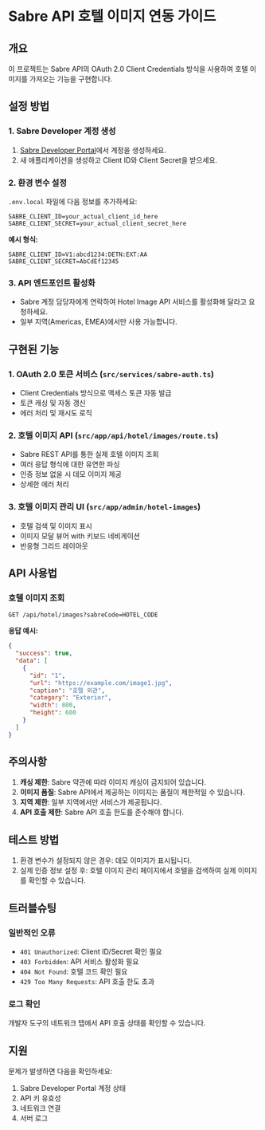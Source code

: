 # Sabre API 호텔 이미지 연동 가이드

## 개요
이 프로젝트는 Sabre API의 OAuth 2.0 Client Credentials 방식을 사용하여 호텔 이미지를 가져오는 기능을 구현합니다.

## 설정 방법

### 1. Sabre Developer 계정 생성
1. [Sabre Developer Portal](https://developer.sabre.com)에서 계정을 생성하세요.
2. 새 애플리케이션을 생성하고 Client ID와 Client Secret을 받으세요.

### 2. 환경 변수 설정
`.env.local` 파일에 다음 정보를 추가하세요:

```env
SABRE_CLIENT_ID=your_actual_client_id_here
SABRE_CLIENT_SECRET=your_actual_client_secret_here
```

**예시 형식:**
```env
SABRE_CLIENT_ID=V1:abcd1234:DETN:EXT:AA
SABRE_CLIENT_SECRET=AbCdEf12345
```

### 3. API 엔드포인트 활성화
- Sabre 계정 담당자에게 연락하여 Hotel Image API 서비스를 활성화해 달라고 요청하세요.
- 일부 지역(Americas, EMEA)에서만 사용 가능합니다.

## 구현된 기능

### 1. OAuth 2.0 토큰 서비스 (`src/services/sabre-auth.ts`)
- Client Credentials 방식으로 액세스 토큰 자동 발급
- 토큰 캐싱 및 자동 갱신
- 에러 처리 및 재시도 로직

### 2. 호텔 이미지 API (`src/app/api/hotel/images/route.ts`)
- Sabre REST API를 통한 실제 호텔 이미지 조회
- 여러 응답 형식에 대한 유연한 파싱
- 인증 정보 없을 시 데모 이미지 제공
- 상세한 에러 처리

### 3. 호텔 이미지 관리 UI (`src/app/admin/hotel-images`)
- 호텔 검색 및 이미지 표시
- 이미지 모달 뷰어 with 키보드 네비게이션
- 반응형 그리드 레이아웃

## API 사용법

### 호텔 이미지 조회
```
GET /api/hotel/images?sabreCode=HOTEL_CODE
```

**응답 예시:**
```json
{
  "success": true,
  "data": [
    {
      "id": "1",
      "url": "https://example.com/image1.jpg",
      "caption": "호텔 외관",
      "category": "Exterior",
      "width": 800,
      "height": 600
    }
  ]
}
```

## 주의사항

1. **캐싱 제한**: Sabre 약관에 따라 이미지 캐싱이 금지되어 있습니다.
2. **이미지 품질**: Sabre API에서 제공하는 이미지는 품질이 제한적일 수 있습니다.
3. **지역 제한**: 일부 지역에서만 서비스가 제공됩니다.
4. **API 호출 제한**: Sabre API 호출 한도를 준수해야 합니다.

## 테스트 방법

1. 환경 변수가 설정되지 않은 경우: 데모 이미지가 표시됩니다.
2. 실제 인증 정보 설정 후: 호텔 이미지 관리 페이지에서 호텔을 검색하여 실제 이미지를 확인할 수 있습니다.

## 트러블슈팅

### 일반적인 오류
- `401 Unauthorized`: Client ID/Secret 확인 필요
- `403 Forbidden`: API 서비스 활성화 필요
- `404 Not Found`: 호텔 코드 확인 필요
- `429 Too Many Requests`: API 호출 한도 초과

### 로그 확인
개발자 도구의 네트워크 탭에서 API 호출 상태를 확인할 수 있습니다.

## 지원

문제가 발생하면 다음을 확인하세요:
1. Sabre Developer Portal 계정 상태
2. API 키 유효성
3. 네트워크 연결
4. 서버 로그